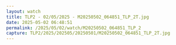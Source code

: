```yaml
---
layout: watch
title: TLP2 - 02/05/2025 - M20250502_064851_TLP_2T.jpg
date: 2025-05-02 06:48:51
permalink: /2025/05/02/watch/M20250502_064851_TLP_2
capture: TLP2/2025/202505/20250501/M20250502_064851_TLP_2T.jpg
---
```

